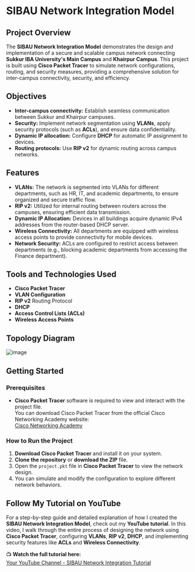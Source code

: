 # SIBAU Network Integration Model

## Project Overview  
The **SIBAU Network Integration Model** demonstrates the design and implementation of a secure and scalable campus network connecting **Sukkur IBA University's Main Campus** and **Khairpur Campus**. This project is built using **Cisco Packet Tracer** to simulate network configurations, routing, and security measures, providing a comprehensive solution for inter-campus connectivity, security, and efficiency.

## Objectives  
- **Inter-campus connectivity:** Establish seamless communication between Sukkur and Khairpur campuses.  
- **Security:** Implement network segmentation using **VLANs**, apply security protocols (such as **ACLs**), and ensure data confidentiality.  
- **Dynamic IP allocation:** Configure **DHCP** for automatic IP assignment to devices.  
- **Routing protocols:** Use **RIP v2** for dynamic routing across campus networks.  

## Features  
- **VLANs:** The network is segmented into VLANs for different departments, such as HR, IT, and academic departments, to ensure organized and secure traffic flow.  
- **RIP v2:** Utilized for internal routing between routers across the campuses, ensuring efficient data transmission.  
- **Dynamic IP Allocation:** Devices in all buildings acquire dynamic IPv4 addresses from the router-based DHCP server.  
- **Wireless Connectivity:** All departments are equipped with wireless access points to provide connectivity for mobile devices.  
- **Network Security:** ACLs are configured to restrict access between departments (e.g., blocking academic departments from accessing the Finance department).

## Tools and Technologies Used  
- **Cisco Packet Tracer**  
- **VLAN Configuration**  
- **RIP v2** Routing Protocol  
- **DHCP**  
- **Access Control Lists (ACLs)**  
- **Wireless Access Points**  

## Topology Diagram
![image](https://github.com/user-attachments/assets/0268e3c3-d8ed-4ce7-9663-e3897abc1b45)



## Getting Started  
### Prerequisites  
- **Cisco Packet Tracer** software is required to view and interact with the project file.  
  You can download Cisco Packet Tracer from the official Cisco Networking Academy website:  
  [Cisco Networking Academy](https://www.netacad.com)

### How to Run the Project  
1. **Download Cisco Packet Tracer** and install it on your system.  
2. **Clone the repository** or **download the ZIP** file.  
3. Open the `project.pkt` file in **Cisco Packet Tracer** to view the network design.  
4. You can simulate and modify the configuration to explore different network behaviors.

## Follow My Tutorial on YouTube  
For a step-by-step guide and detailed explanation of how I created the **SIBAU Network Integration Model**, check out my **YouTube tutorial**. In this video, I walk through the entire process of designing the network using **Cisco Packet Tracer**, configuring **VLANs**, **RIP v2**, **DHCP**, and implementing security features like **ACLs** and **Wireless Connectivity**.  

📺 **Watch the full tutorial here:**  
[Your YouTube Channel - SIBAU Network Integration Tutorial](https://www.youtube.com/your-channel-link)
